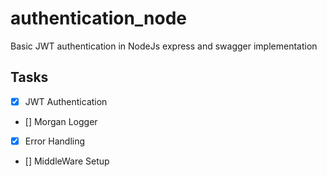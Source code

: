 # authentication_node
Basic JWT authentication in NodeJs express and swagger implementation

## Tasks
- [x]   JWT Authentication
- []   Morgan Logger
- [x]   Error Handling
- []   MiddleWare Setup